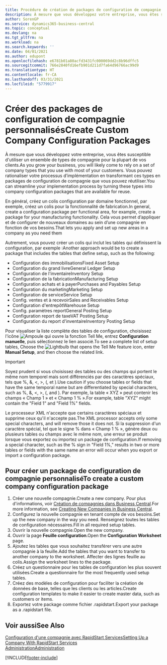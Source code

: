 ```yaml
---
title: Procédure de création de packages de configuration de compagnie personnalisés | Microsoft Docs
description: À mesure que vous développez votre entreprise, vous êtes susceptible d'utiliser un ensemble de types de compagnie pour la plupart de vos clients. Vous pouvez rationaliser votre processus d’implémentation en transformant ces types en packages de configuration de compagnie que vous pouvez réutiliser.
author: SorenGP
ms.service: dynamics365-business-central
ms.topic: conceptual
ms.devlang: na
ms.tgt_pltfrm: na
ms.workload: na
ms.search.keywords: ''
ms.date: 04/01/2021
ms.author: edupont
ms.openlocfilehash: e6781b01a80acfd3431fc000069dd2c8b96dffc5
ms.sourcegitcommit: 766e2840fd16efb901d211d7fa64d96766ac99d9
ms.translationtype: HT
ms.contentlocale: fr-CA
ms.lasthandoff: 03/31/2021
ms.locfileid: "5779917"
---
```

# <a name="create-custom-company-configuration-packages"></a><span data-ttu-id="36bdf-104">Créer des packages de configuration de compagnie personnalisés</span><span class="sxs-lookup"><span data-stu-id="36bdf-104">Create Custom Company Configuration Packages</span></span>
<span data-ttu-id="36bdf-105">À mesure que vous développez votre entreprise, vous êtes susceptible d'utiliser un ensemble de types de compagnie pour la plupart de vos clients.</span><span class="sxs-lookup"><span data-stu-id="36bdf-105">As you grow your business, you will likely come to rely on a set of company types that you use with most of your customers.</span></span> <span data-ttu-id="36bdf-106">Vous pouvez rationaliser votre processus d’implémentation en transformant ces types en packages de configuration de compagnie que vous pouvez réutiliser.</span><span class="sxs-lookup"><span data-stu-id="36bdf-106">You can streamline your implementation process by turning these types into company configuration packages that are available for reuse.</span></span>  

<span data-ttu-id="36bdf-107">En général, créez un colis configuration par domaine fonctionnel, par exemple, créez un colis pour la fonctionnalité de fabrication.</span><span class="sxs-lookup"><span data-stu-id="36bdf-107">In general, create a configuration package per functional area, for example, create a package for your manufacturing functionality.</span></span> <span data-ttu-id="36bdf-108">Cela vous permet d’appliquer et de configurer de nouveaux domaines au sein d’une compagnie en fonction de vos besoins.</span><span class="sxs-lookup"><span data-stu-id="36bdf-108">That lets you apply and set up new areas in a company as you need them</span></span>  

<span data-ttu-id="36bdf-109">Autrement, vous pouvez créer un colis qui inclut les tables qui définissent la configuration, par exemple :</span><span class="sxs-lookup"><span data-stu-id="36bdf-109">Another approach would be to create a package that includes the tables that define setup, such as the following:</span></span>  

-   <span data-ttu-id="36bdf-110">Configuration des immobilisations</span><span class="sxs-lookup"><span data-stu-id="36bdf-110">Fixed Asset Setup</span></span>  
-   <span data-ttu-id="36bdf-111">Configuration du grand livre</span><span class="sxs-lookup"><span data-stu-id="36bdf-111">General Ledger Setup</span></span>  
-   <span data-ttu-id="36bdf-112">Configuration de l'inventaire</span><span class="sxs-lookup"><span data-stu-id="36bdf-112">Inventory Setup</span></span>  
-   <span data-ttu-id="36bdf-113">Configuration de la fabrication</span><span class="sxs-lookup"><span data-stu-id="36bdf-113">Manufacturing Setup</span></span>  
-   <span data-ttu-id="36bdf-114">Configuration achats et à payer</span><span class="sxs-lookup"><span data-stu-id="36bdf-114">Purchases and Payables Setup</span></span>  
-   <span data-ttu-id="36bdf-115">Configuration du marketing</span><span class="sxs-lookup"><span data-stu-id="36bdf-115">Marketing Setup</span></span>  
-   <span data-ttu-id="36bdf-116">Configuration de service</span><span class="sxs-lookup"><span data-stu-id="36bdf-116">Service Setup</span></span>  
-   <span data-ttu-id="36bdf-117">Config. ventes et à recevoir</span><span class="sxs-lookup"><span data-stu-id="36bdf-117">Sales and Receivables Setup</span></span>  
-   <span data-ttu-id="36bdf-118">Configuration d'entrepôt</span><span class="sxs-lookup"><span data-stu-id="36bdf-118">Warehouse Setup</span></span>  
-   <span data-ttu-id="36bdf-119">Config. paramètres report</span><span class="sxs-lookup"><span data-stu-id="36bdf-119">General Posting Setup</span></span>  
-   <span data-ttu-id="36bdf-120">Configuration report de taxe</span><span class="sxs-lookup"><span data-stu-id="36bdf-120">VAT Posting Setup</span></span>  
-   <span data-ttu-id="36bdf-121">Configuration du report d'inventaire</span><span class="sxs-lookup"><span data-stu-id="36bdf-121">Inventory Posting Setup</span></span>  

<span data-ttu-id="36bdf-122">Pour visualiser la liste complète des tables de configuration, choisissez l'icône ![Ampoule qui ouvre la fonction Tell Me](media/ui-search/search_small.png "Dites-moi ce que vous voulez faire"), entrez **Configuration manuelle**, puis sélectionnez le lien associé.</span><span class="sxs-lookup"><span data-stu-id="36bdf-122">To see a complete list of setup tables, Choose the ![Lightbulb that opens the Tell Me feature](media/ui-search/search_small.png "Tell me what you want to do") icon, enter **Manual Setup**, and then choose the related link.</span></span>  

> [!IMPORTANT]
> <span data-ttu-id="36bdf-123">Soyez prudent si vous choisissez des tables ou des champs qui portent le même nom temporel mais sont différenciés par des caractères spéciaux, tels que %, &, <, >, (, et ).</span><span class="sxs-lookup"><span data-stu-id="36bdf-123">Use caution if you choose tables or fields that have the same temporal name but are differentiated by special characters, such as %, &, <, >, (, and ).</span></span> <span data-ttu-id="36bdf-124">Par exemple, la table « XYZ » peut contenir les champs « Champ 1 » et « Champ 1 % ».</span><span class="sxs-lookup"><span data-stu-id="36bdf-124">For example, table "XYZ" might contain the "Field 1" and "Field 1%" fields.</span></span>
>
> <span data-ttu-id="36bdf-125">Le processeur XML n'accepte que certains caractères spéciaux et supprime ceux qu'il n'accepte pas.</span><span class="sxs-lookup"><span data-stu-id="36bdf-125">The XML processor accepts only some special characters, and will remove those it does not.</span></span> <span data-ttu-id="36bdf-126">Si la suppression d'un caractère spécial, tel que le signe % dans « Champ 1 % », génère deux ou plusieurs tables ou champs avec le même nom, une erreur se produit lorsque vous exportez ou importez un package de configuration.</span><span class="sxs-lookup"><span data-stu-id="36bdf-126">If removing a special character, such as the % sign in "Field 1%," results in two or more tables or fields with the same name an error will occur when you export or import a configuration package.</span></span>

## <a name="to-create-a-custom-company-configuration-package"></a><span data-ttu-id="36bdf-127">Pour créer un package de configuration de compagnie personnalisé</span><span class="sxs-lookup"><span data-stu-id="36bdf-127">To create a custom company configuration package</span></span>  
1.  <span data-ttu-id="36bdf-128">Créer une nouvelle compagnie.</span><span class="sxs-lookup"><span data-stu-id="36bdf-128">Create a new company.</span></span> <span data-ttu-id="36bdf-129">Pour plus d'informations, voir [Création de compagnies dans Business Central](about-new-company.md).</span><span class="sxs-lookup"><span data-stu-id="36bdf-129">For more information, see [Creating New Companies in Business Central](about-new-company.md).</span></span>  
3.  <span data-ttu-id="36bdf-130">Configurez la nouvelle compagnie en tenant compte de vos besoins.</span><span class="sxs-lookup"><span data-stu-id="36bdf-130">Set up the new company in the way you need.</span></span> <span data-ttu-id="36bdf-131">Renseignez toutes les tables de configuration nécessaires.</span><span class="sxs-lookup"><span data-stu-id="36bdf-131">Fill in all required setup tables.</span></span>  
4.  <span data-ttu-id="36bdf-132">Ouvrir la nouvelle compagnie.</span><span class="sxs-lookup"><span data-stu-id="36bdf-132">Open the new company.</span></span>
5. <span data-ttu-id="36bdf-133">Ouvrir la page **Feuille configuration**.</span><span class="sxs-lookup"><span data-stu-id="36bdf-133">Open the **Configuration Worksheet** page.</span></span>  
6.  <span data-ttu-id="36bdf-134">Ajoutez les tables que vous souhaitez transférer vers une autre compagnie à la feuille.</span><span class="sxs-lookup"><span data-stu-id="36bdf-134">Add the tables that you want to transfer to another company to the worksheet.</span></span> <span data-ttu-id="36bdf-135">Affecter des lignes feuille au colis.</span><span class="sxs-lookup"><span data-stu-id="36bdf-135">Assign the worksheet lines to the package.</span></span>  
7.  <span data-ttu-id="36bdf-136">Créez un questionnaire pour les tables de configuration les plus souvent utilisées.</span><span class="sxs-lookup"><span data-stu-id="36bdf-136">Create a questionnaire for the most frequently used setup tables.</span></span>  
8.  <span data-ttu-id="36bdf-137">Créez des modèles de configuration pour faciliter la création de données de base, telles que les clients ou les articles.</span><span class="sxs-lookup"><span data-stu-id="36bdf-137">Create configuration templates to make it easier to create master data, such as customers or items.</span></span>  
9.  <span data-ttu-id="36bdf-138">Exportez votre package comme fichier .rapidstart.</span><span class="sxs-lookup"><span data-stu-id="36bdf-138">Export your package as a .rapidstart file.</span></span>  

## <a name="see-also"></a><span data-ttu-id="36bdf-139">Voir aussi</span><span class="sxs-lookup"><span data-stu-id="36bdf-139">See Also</span></span>  
[<span data-ttu-id="36bdf-140">Configuration d'une compagnie avec RapidStart Services</span><span class="sxs-lookup"><span data-stu-id="36bdf-140">Setting Up a Company With RapidStart Services</span></span>](admin-set-up-a-company-with-rapidstart.md)  
[<span data-ttu-id="36bdf-141">Administration</span><span class="sxs-lookup"><span data-stu-id="36bdf-141">Administration</span></span>](admin-setup-and-administration.md)


[!INCLUDE[footer-include](includes/footer-banner.md)]